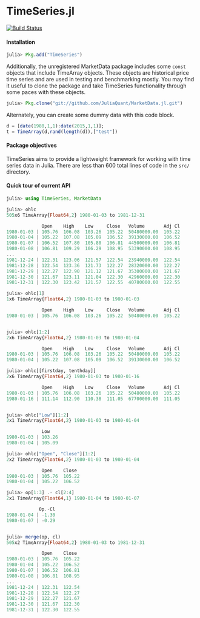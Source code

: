 TimeSeries.jl
============
[![Build Status](https://travis-ci.org/JuliaStats/TimeSeries.jl.png)](https://travis-ci.org/JuliaStats/TimeSeries.jl)

#### Installation

````julia
julia> Pkg.add("TimeSeries")
````
Additionally, the unregistered MarketData package includes some `const` objects that include TimeArray objects. These
objects are historical price time series and are used in testing and benchmarking mostly. You may find it useful to 
clone the package and take TimeSeries functionality through some paces with these objects. 

````julia
julia> Pkg.clone("git://github.com/JuliaQuant/MarketData.jl.git")
````

Alternately, you can create some dummy data with this code block.

````julia
d = [date(1980,1,1):date(2015,1,1)];
t = TimeArray(d,rand(length(d)),["test"])
````

#### Package objectives

TimeSeries aims to provide a lightweight framework for working with time series data in Julia. There are less than 600 total lines of code 
in the `src/` directory.

#### Quick tour of current API

````julia
julia> using TimeSeries, MarketData

julia> ohlc
505x6 TimeArray{Float64,2} 1980-01-03 to 1981-12-31

             Open    High    Low     Close   Volume       Adj Cl
1980-01-03 | 105.76  106.08  103.26  105.22  50480000.00  105.22
1980-01-04 | 105.22  107.08  105.09  106.52  39130000.00  106.52
1980-01-07 | 106.52  107.80  105.80  106.81  44500000.00  106.81
1980-01-08 | 106.81  109.29  106.29  108.95  53390000.00  108.95
...
1981-12-24 | 122.31  123.06  121.57  122.54  23940000.00  122.54
1981-12-28 | 122.54  123.36  121.73  122.27  28320000.00  122.27
1981-12-29 | 122.27  122.90  121.12  121.67  35300000.00  121.67
1981-12-30 | 121.67  123.11  121.04  122.30  42960000.00  122.30
1981-12-31 | 122.30  123.42  121.57  122.55  40780000.00  122.55

julia> ohlc[1]
1x6 TimeArray{Float64,2} 1980-01-03 to 1980-01-03

             Open    High    Low     Close   Volume       Adj Cl
1980-01-03 | 105.76  106.08  103.26  105.22  50480000.00  105.22


julia> ohlc[1:2]
2x6 TimeArray{Float64,2} 1980-01-03 to 1980-01-04

             Open    High    Low     Close   Volume       Adj Cl
1980-01-03 | 105.76  106.08  103.26  105.22  50480000.00  105.22
1980-01-04 | 105.22  107.08  105.09  106.52  39130000.00  106.52

julia> ohlc[[firstday, tenthday]]
2x6 TimeArray{Float64,2} 1980-01-03 to 1980-01-16

             Open    High    Low     Close   Volume       Adj Cl
1980-01-03 | 105.76  106.08  103.26  105.22  50480000.00  105.22
1980-01-16 | 111.14  112.90  110.38  111.05  67700000.00  111.05


julia> ohlc["Low"][1:2]
2x1 TimeArray{Float64,2} 1980-01-03 to 1980-01-04

             Low
1980-01-03 | 103.26
1980-01-04 | 105.09

julia> ohlc["Open", "Close"][1:2]
2x2 TimeArray{Float64,2} 1980-01-03 to 1980-01-04

             Open    Close
1980-01-03 | 105.76  105.22
1980-01-04 | 105.22  106.52

julia> op[1:3] .- cl[2:4]
2x1 TimeArray{Float64,1} 1980-01-04 to 1980-01-07

            Op.-Cl
1980-01-04 | -1.30
1980-01-07 | -0.29


julia> merge(op, cl)
505x2 TimeArray{Float64,2} 1980-01-03 to 1981-12-31

             Open    Close
1980-01-03 | 105.76  105.22
1980-01-04 | 105.22  106.52
1980-01-07 | 106.52  106.81
1980-01-08 | 106.81  108.95
...
1981-12-24 | 122.31  122.54
1981-12-28 | 122.54  122.27
1981-12-29 | 122.27  121.67
1981-12-30 | 121.67  122.30
1981-12-31 | 122.30  122.55
````
